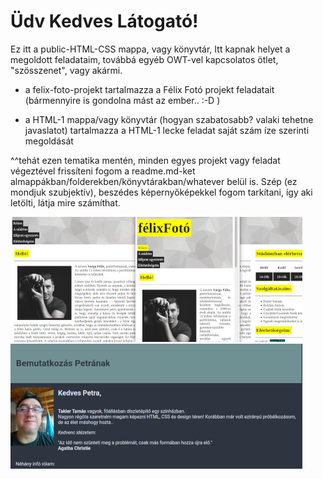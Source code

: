 # **Üdv Kedves Látogató!**

Ez itt a public-HTML-CSS mappa, vagy könyvtár, Itt kapnak helyet a megoldott feladataim, továbbá
egyéb OWT-vel kapcsolatos ötlet, "szösszenet", vagy akármi.

- a felix-foto-projekt tartalmazza a Félix Fotó projekt feladatait (bármennyire is gondolna mást az ember.. :-D )

- a HTML-1 mappa/vagy könyvtár (hogyan szabatosabb? valaki tehetne javaslatot) tartalmazza a HTML-1 lecke feladat saját szám íze szerinti megoldását

^^tehát ezen tematika mentén, minden egyes projekt vagy feladat végeztével frissíteni fogom a readme.md-ket almappákban/folderekben/könyvtárakban/whatever belül is. Szép (ez mondjuk szubjektív), beszédes képernyőképekkel fogom tarkítani, így aki letölti, látja mire számíthat.

![felix-foto-projekt](felix-foto-projekt.jpg "felix-foto-projekt")
![a HTML-1 tartalma](sajat_bemutatkozo_oldal.jpg "a HTML-1 tartalma")
